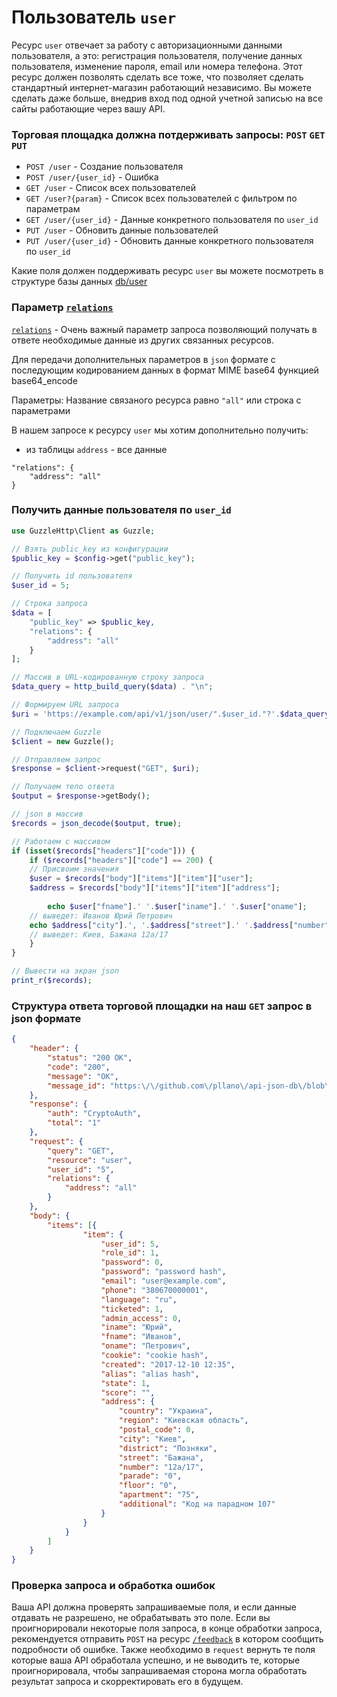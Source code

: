 # Пользователь `user`
Ресурс `user` отвечает за работу с авторизационными данными пользователя, а это: регистрация пользователя, получение данных пользователя, изменение пароля, email или номера телефона. Этот ресурс должен позволять сделать все тоже, что позволяет сделать стандартный интернет-магазин работающий независимо. Вы можете сделать даже больше, внедрив вход под одной учетной записью на все сайты работающие через вашу API.

### Торговая площадка должна потдерживать запросы: `POST` `GET` `PUT`
- `POST /user` - Создание пользователя 
- `POST /user/{user_id}` - Ошибка
- `GET /user` - Список всех пользователей
- `GET /user?{param}` - Список всех пользователей с фильтром по параметрам
- `GET /user/{user_id}` - Данные конкретного пользователя по `user_id`
- `PUT /user` - Обновить данные пользователей
- `PUT /user/{user_id}` - Обновить данные конкретного пользователя по `user_id`

Какие поля должен поддерживать ресурс `user` вы можете посмотреть в структуре базы данных [db/user](https://github.com/pllano/db.json/blob/master/db/user.md)


### Параметр [`relations`](https://github.com/pllano/APIS-2018/blob/master/structure/relations.md)
[`relations`](https://github.com/pllano/APIS-2018/blob/master/structure/relations.md) - Очень важный параметр запроса позволяющий получать в ответе необходимые данные из других связанных ресурсов.
 
Для передачи дополнительных параметров в `json` формате с последующим кодированием данных в формат MIME base64 функцией base64_encode
 
Параметры: Название связаного ресурса равно `"all"` или строка с параметрами

В нашем запросе к ресурсу `user` мы хотим дополнительно получить:
- из таблицы `address` - все данные

```
"relations": {
    "address": "all"
}
```
### Получить данные пользователя по `user_id`

``` php
use GuzzleHttp\Client as Guzzle;

// Взять public_key из конфигурации
$public_key = $config->get("public_key");

// Получить id пользователя
$user_id = 5;

// Строка запроса
$data = [
    "public_key" => $public_key,
    "relations": {
        "address": "all"
    }
];

// Массив в URL-кодированную строку запроса
$data_query = http_build_query($data) . "\n";

// Формируем URL запроса
$uri = 'https://example.com/api/v1/json/user/".$user_id."?'.$data_query;

// Подключаем Guzzle
$client = new Guzzle();

// Отправляем запрос
$response = $client->request("GET", $uri);

// Получаем тело ответа
$output = $response->getBody();

// json в массив
$records = json_decode($output, true);

// Работаем с массивом
if (isset($records["headers"]["code"])) {
    if ($records["headers"]["code"] == 200) {
	// Присвоим значения
	$user = $records["body"]["items"]["item"]["user"];
	$address = $records["body"]["items"]["item"]["address"];
 
        echo $user["fname"].' '.$user["iname"].' '.$user["oname"];
	// выведет: Иванов Юрий Петрович
	echo $address["city"].', '.$address["street"].' '.$address["number"];
	// выведет: Киев, Бажана 12а/17
    }
}
```
``` php
// Вывести на экран json
print_r($records);
```
### Структура ответа торговой площадки на наш `GET` запрос в json формате
```json
{
    "header": {
        "status": "200 OK",
        "code": "200",
        "message": "OK",
        "message_id": "https:\/\/github.com\/pllano\/api-json-db\/blob\/master\/doc\/http-codes\/200.md"
    },
    "response": {
        "auth": "CryptoAuth",
        "total": "1"
    },
    "request": {
        "query": "GET",
        "resource": "user",
        "user_id": "5",
        "relations": {
            "address": "all"
        }
    },
    "body": {
        "items": [{
                "item": {
                    "user_id": 5,
                    "role_id": 1,
                    "password": 0,
                    "password": "password hash",
                    "email": "user@example.com",
                    "phone": "380670000001",
                    "language": "ru",
                    "ticketed": 1,
                    "admin_access": 0,
                    "iname": "Юрий",
                    "fname": "Иванов",
                    "oname": "Петрович",
                    "cookie": "cookie hash",
                    "created": "2017-12-10 12:35",
                    "alias": "alias hash",
                    "state": 1,
                    "score": "",
                    "address": {
                        "country": "Украина",
                        "region": "Киевская область",
                        "postal_code": 0,
                        "city": "Киев",
                        "district": "Позняки",
                        "street": "Бажана",
                        "number": "12а/17",
                        "parade": "0",
                        "floor": "0",
                        "apartment": "75",
                        "additional": "Код на парадном 107"
                    }
                }
            }
        ]
    }
}
```
### Проверка запроса и обработка ошибок
Ваша API должна проверять запрашиваемые поля, и если данные отдавать не разрешено, не обрабатывать это поле. Если вы проигнорировали некоторые поля запроса, в конце обработки запроса, рекомендуется отправить `POST` на ресурс [`/feedback`](https://github.com/pllano/APIS-2018/blob/master/resource/feedback.md) в котором сообщить подробности об ошибке. Также необходимо в `request` вернуть те поля которые ваша API обработала успешно, и не выводить те, которые проигнорировала, чтобы запрашиваемая сторона могла обработать результат запроса и скорректировать его в будущем.
